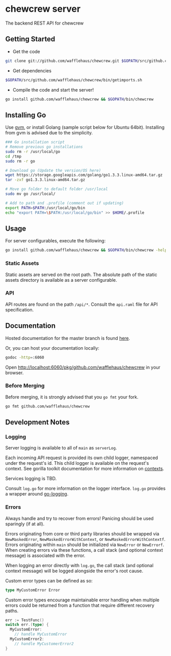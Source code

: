 # chewcrew server

The backend REST API for chewcrew

## Getting Started
* Get the code
```bash
git clone git://github.com/wafflehaus/chewcrew.git $GOPATH/src/github.com/wafflehaus/chewcrew
```

* Get dependencies
```bash
$GOPATH/src/github.com/wafflehaus/chewcrew/bin/getimports.sh
```
* Compile the code and start the server!
```bash
go install github.com/wafflehaus/chewcrew && $GOPATH/bin/chewcrew
```

## Installing Go
Use [gvm](https://github.com/moovweb/gvm), or install Golang (sample script below for Ubuntu 64bit). Installing from gvm is advised due to the simplicity.

```bash
### Go installation script
# Remove previous go installations
sudo rm -r /usr/local/go
cd /tmp
sudo rm -r go

# Download go (Update the version/OS here)
wget https://storage.googleapis.com/golang/go1.3.3.linux-amd64.tar.gz
tar -zxf go1.3.3.linux-amd64.tar.gz

# Move go folder to default folder /usr/local
sudo mv go /usr/local/

# Add to path and .profile (comment out if updating)
export PATH=$PATH:/usr/local/go/bin
echo "export PATH=\$PATH:/usr/local/go/bin" >> $HOME/.profile
```

## Usage

For server configurables, execute the following:

```bash
go install github.com/wafflehaus/chewcrew && $GOPATH/bin/chewcrew -help
```

### Static Assets

Static assets are served on the root path. The absolute path of the static assets directory is available as a server configurable.

### API

API routes are found on the path `/api/*`. Consult the `api.raml` file for API specification.

## Documentation

Hosted documentation for the master branch is found [here](http://godoc.org/github.com/wafflehaus/chewcrew).

Or, you can host your documentation locally:
```bash
godoc -http=:6060
```
Open [http://localhost:6060/pkg/github.com/wafflehaus/chewcrew](http://localhost:6060/pkg/github.com/wafflehaus/chewcrew) in your browser.

### Before Merging

Before merging, it is strongly advised that you `go fmt` your fork.

```bash
go fmt github.com/wafflehaus/chewcrew
```

## Development Notes

### Logging

Server logging is available to all of `main` as `serverLog`.

Each incoming API request is provided its own child logger, namespaced under the request's id. This child logger is available on the request's context. See gorilla toolkit documentation for more information on [contexts](http://www.gorillatoolkit.org/pkg/context).

Services logging is TBD.

Consult `log.go` for more information on the logger interface. `log.go` provides a wrapper around [go-logging](https://github.com/op/go-logging).

### Errors

Always handle and try to recover from errors! Panicing should be used sparingly (if at all).

Errors originating from core or third party libraries should be wrapped via `NewMaskedError`, `NewMaskedErrorWithContext`, or `NewMaskedErrorWithContextf`. Errors originating within `main` should be initialized via `NewError` or `NewErrorf`. When creating errors via these functions, a call stack (and optional context message) is associated with the error.

When logging an error directly with `log.go`, the call stack (and optional context message) will be logged alongside the error's root cause.

Custom error types can be defined as so:
```go
type MyCustomError Error
```

Custom error types encourage maintainable error handling when multiple errors could be returned from a function that require different recovery paths.
```go
err := TestFunc()
switch err.(type) {
  MyCustomError:
    // handle MyCustomError
  MyCustomError2:
    // handle MyCustomerError2
}
```

